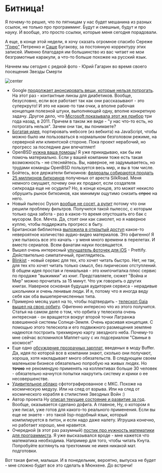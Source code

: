 # Битница!

Я почему-то решил, что по пятницам у нас будет мешанина из разных ссылок, не только про программинг. Будут и смешные, будут и про науку. И вообще, это просто ссылки, которые меня сегодня порадовали.

А еще, в конце этой недели, я хочу сказать огромное спасибо 
Сереже ["Грею"](https://github.com/grayru) Петренко и [Саше](https://github.com/Bougakov) Бугакову, за постоянную корректуру этих записей. Именно благодаря им большинство из вас читает не мои безграмотные каракули, а что-то больше похожее на русский язык.

Начнем мы сегодня с редкой фото - Юрий Гагарин во время своего посещения Звезды Смерти

![center](http://i.imgur.com/NSqX2yi.jpg)

* Google [продолжает анонсировать вещи, которые нельзя потрогать](http://googleblog.blogspot.ru/2014/01/introducing-our-smart-contact-lens.html). На этот раз - контактные линзы для диабетиков. Вообще, безусловно, если все работает так как они рассказывают - это суперкруто! И это не какие-то там очки, а вполне рабочая концепция полезной штуки, выполняющей одну, вполне конкретную задачу. Другое дело, что [Microsoft показывала этот же прибор](http://techcrunch.com/2014/01/16/googles-new-smart-contact-is-old-news-for-microsoft/) три года назад, в 2011. Причем в таком же виде - "у нас что-то есть, но потрогать нельзя". Зачем они так, вы понимаете?
* [Богатая идея](https://github.com/trevorlinton/webkit.js), портировать webcore (из вебкита) на JavaScript, чтобы можно было им пользоваться в нормальном безголовом режиме, на серверной или клиентской стороне. Пока проект нерабочий, но прогресс за последние дни впечатляет!
* OpenBSD [нужна ваша помощь](http://marc.info/?l=openbsd-misc&m=138972987203440&w=2)! Я уже прикидываю, как бы им помочь материально. Если у вашей компании тоже есть такая возможность - не стесняйтесь. Вы, наверное, не задумываетесь, но трудами команды OpenBSD пользуется весь мир, и вы в том числе.
* Бойтесь, все держатели биткоинов: [федералы собираются продать 25 миллионов биткоинов](http://www.forbes.com/sites/kashmirhill/2014/01/16/the-feds-are-ready-to-sell-the-silk-road-bitcoin-kind-of/) полученых от ареста SilkRoad. Меня немного смущает, почему они их продают, если создателя силкроада еще не осудили? Но, в конце концов, это может некисло обрушить рынок биткоинов, как минимум ощутимо снизить ~~спрос~~ на него.
* Новый пылесос Dyson [вообще не сосет, а рулит](http://techcrunch.com/2014/01/16/dysons-latest-vacuums-ditch-not-only-the-bag-but-also-the-filter-maintenance/) потому что они решили проблему фильтров. Получился такой пылесос, с которым только одна забота - раз в какое-то время опустошать его бак с мусором. Все. Мечта. Да, стоят они как самолет, но я наверное куплю, чтобы поддержать прогресс в быту.
* Британская библиотека [выложила в открытый доступ](http://www.itsnicethat.com/articles/voices-of-science) какое-то невероятное количество аудио-видео материалов. Это офигенно! Я уже пытаюсь все это качать - у меня много времени в перелетах. И вместо сериалов. Всем фанатам науки посвящается.
* Вышел очень интересный [улучшатель фоточек для iOS](https://itunes.apple.com/ru/app/id793762435?mt=8) - Prettify. Действительно симпатичный, приглядитесь.
* [Blinkist](http://thenextweb.com/apps/2014/01/16/blinkist/#!sobFP) - новый сервис для тех, кто хочет читать быстро. Нет, не так, для тех кто хочет читать только смысл, без лирических отступлений. В общем идея простая и гениальная - это книгочиталка плюс сервис по продаже "выжимки" из книг. Представляете, сюжет "Война и Мир" можно прочитать за 15 минут. Что уж говорить о других книгах. Наверное основная будущая аудитория сервиса - нерадивые школьники и очень ленивые люди. И я, потому что я иногда веду себя как оба вышеперечисленных типа.
* Примерно месяц ушел на то, чтобы подтвердить - [телескоп Gaia вышел на свою орбиту](http://www.redorbit.com/news/space/1113047555/gaia-spacecraft-begins-orbit-around-nothing-011514/). Офигенно интересно что из этого получится. Статья на самом деле о том, что орбита у телескопа очень интересная - он вращается вокруг второй точки Лагранжа взвешенной системы Солнце-Земля. Очень красивая концепция. С помощью этого телескопа и его подвижного размещения земляне надеются построить трехмерную карту звездного неба. Почему-то мне сейчас вспомнился Маппет-шоу с их подсериалом "Свиньи в космосе!"
* Еще одно [обсуждение прозрачных зарплат](http://www.fastcompany.com/3024306/bottom-line/why-this-startup-made-their-salaries-radically-transparent), введеных в моду Buffer. Да, идея по которой все в компании знают, сколько они получают, хороша, хотя накладывает много обязательств. В следующем своем маленьком бизнесе обязательно попробую на живых людях. Но **точно** не рекомендую применять на коллективах больше 30 человек - обязательно начнутся попытки накрутить систему и крики о ее несовершенстве.
* [Удивительное облако](http://cryptoworld.co.uk/weird-cloud-seen-space-station/) сфотографированное с МКС. Похоже на космическую медузу. Или  на след от взрыва. Или на след от космического корабля в стилистике Звездных Войн :)
* Автор проекта Hy [описал текущее состояние и развитие за год](http://fox.devport.no/?p=82). Вообще, оказывается сделано дофига. А главное, Hy, о котором я уже писал, уже готов для какого-то реального применения. Если вы еще не знаете - это такой lisp-подобный язык, который компилируется в питон, и если надо даже налету. Игрушка конечно, но работает хорошо, мне нравится.
* Очередной (в этот раз разумный) [постик про нужность математики для программиста](http://www.mutuallyhuman.com/blog/2014/01/14/math-is-not-necessary-for-software-development/). Я уже высказывался вроде - мне кажется что математика необходима. Например для того, чтобы читать Кнута. Попробуйте взглянуть на трехтомник не имея никакой мат. подготовки.

Вот такая фигня, малыши. И в понедельник, вероятно, выпуска не будет - мне сложно будет все это сделать в Мюнхене.
До встречи!